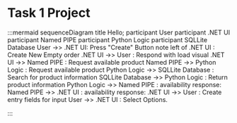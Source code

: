 # Task 1 Project

:::mermaid
sequenceDiagram
    title Hello;
    participant User
    participant .NET UI
    participant Named PIPE
    participant Python Logic
    participant SQLLite Database
    User ->> .NET UI: Press "Create" Button
    note left of .NET UI : Create New Empty order
    .NET UI ->> User : Respond with load visual
    .NET UI ->> Named PIPE : Request available product
    Named PIPE ->> Python Logic : Request available product
    Python Logic ->> SQLLite Database : Search for product information
    SQLLite Database ->> Python Logic : Return product information
    Python Logic ->> Named PIPE : availability response:
    Named PIPE ->> .NET UI : availability response:
    .NET UI ->> User : Create entry fields for input
    User ->> .NET UI : Select Options.
    
:::
